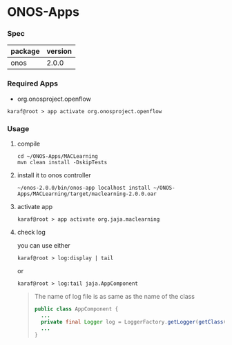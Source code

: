 # ONOS-Apps

### Spec
package | version
------- | -------
onos | 2.0.0

### Required Apps
* org.onosproject.openflow
```shell
karaf@root > app activate org.onosproject.openflow
```

### Usage
1. compile

	```shell
	cd ~/ONOS-Apps/MACLearning
	mvn clean install -DskipTests
	```
2. install it to onos controller

	```shell
	~/onos-2.0.0/bin/onos-app localhost install ~/ONOS-Apps/MACLearning/target/maclearning-2.0.0.oar
	```
3. activate app

	```shell
	karaf@root > app activate org.jaja.maclearning
	```
4. check log

	you can use either
	```shell
	karaf@root > log:display | tail
	```
	or
	```shell
	karaf@root > log:tail jaja.AppComponent
	```
	> The name of log file is as same as the name of the class
	> ```java 
	> public class AppComponent { 
	>   ...
	>   private final Logger log = LoggerFactory.getLogger(getClass())
	>   ...
	> }
	> ```
